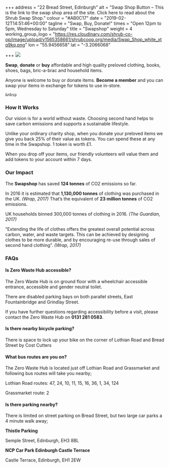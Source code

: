+++
address = "22 Bread Street, Edinburgh"
alt = "Swap Shop Button – This is the link to the swap shop area of the site. Click here to read about the Shrub Swap Shop."
colour = "#AB0C17"
date = "2019-02-12T14:51:46+00:00"
tagline = "Swap, Buy, Donate!"
times = "Open 12pm to 5pm, Wednesday to Saturday"
title = "Swapshop"
weight = 4
working_group_logo = "https://res.cloudinary.com/shrub-co-op/image/upload/v1565358661/shrubcoop.org/media/Swap_Shop_white_xtq9kq.png"
lon = "55.9456658"
lat = "-3.2066068"

+++
![](https://res.cloudinary.com/shrub-co-op/image/upload/v1565365726/shrubcoop.org/media/food_sharing_hub_2_eoyib7.png)

**Swap**, **donate** or **buy** affordable and high quality preloved clothing, books, shoes, bags, bric-a-brac and household items.

Anyone is welcome to buy or donate items. **Become a member** and you can swap your items in exchange for tokens to use in-store.

    &nbsp

### **How It Works**

Our vision is for a world without waste. Choosing second hand helps to save carbon emissions and supports a sustainable lifestyle.

Unlike your ordinary charity shop, when you donate your preloved items we give you back 25% of their value as tokens. You can spend these at any time in the Swapshop. 1 token is worth £1.

When you drop off your items, our friendly volunteers will value them and add tokens to your account within 7 days.

### **Our Impact**

The **Swapshop** has saved **124 tonnes** of CO2 emissions so far.

In 2016 it is estimated that **1,130,000 tonnes** of clothing was purchased in the UK. _(Wrap, 2017)_ That’s the equivalent of **23 million tonnes** of CO2 emissions.

UK households binned 300,000 tonnes of clothing in 2016. _(The Guardian, 2017)_

“Extending the life of clothes offers the greatest overall potential across carbon, water, and waste targets. This can be achieved by designing clothes to be more durable, and by encouraging re-use through sales of second hand clothing”. _(Wrap, 2017)_

### **FAQs**

#### Is Zero Waste Hub accessible?

The Zero Waste Hub is on ground floor with a wheelchair accessible entrance, accessible and gender neutral toilet.

There are disabled parking bays on both parallel streets, East Fountainbridge and Grindlay Street.

If you have further questions regarding accessibility before a visit, please contact the Zero Waste Hub on **0131 281 0583**.

#### Is there nearby bicycle parking?

There is space to lock up your bike on the corner of Lothian Road and Bread Street by Cost Cutters

#### What bus routes are you on?

The Zero Waste Hub is located just off Lothian Road and Grassmarket and following bus routes will take you nearby;

Lothian Road routes: 47, 24, 10, 11, 15, 16, 36, 1, 34, 124

Grassmarket route: 2

#### Is there parking nearby?

There is limited on street parking on Bread Street, but two large car parks a 4 minute walk away;

**Thistle Parking**

Semple Street, Edinburgh, EH3 8BL

**NCP Car Park Edinburgh Castle Terrace**

Castle Terrace, Edinburgh, EH1 2EW

